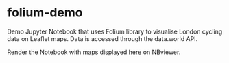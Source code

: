 # folium-demo
Demo Jupyter Notebook that uses Folium library to visualise London cycling data on Leaflet maps. Data is accessed through the data.world API. 

Render the Notebook with maps displayed <a href="https://nbviewer.jupyter.org/github/bendoesdata/folium-demo/blob/master/folium-heatmap.ipynb">here</a> on NBviewer.
